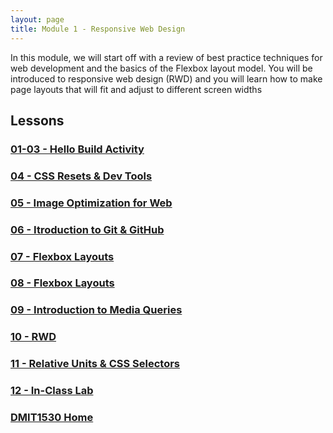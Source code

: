 ```yaml
---
layout: page
title: Module 1 - Responsive Web Design
---
```


In this module, we will start off with a review of best practice techniques for web development and the basics of the Flexbox layout model. You will be introduced to responsive web design (RWD) and you will learn how to make page layouts that will fit and adjust to different screen widths

## Lessons

### [01-03 - Hello Build Activity](01-03-hello-build/01-03-hello-build.md)
### [04 - CSS Resets & Dev Tools](04-reset-dev-tools/04-reset-dev-tools.md)
### [05 - Image Optimization for Web](05-image-optimization/05-image-optimization.md)
### [06 - Itroduction to Git & GitHub](06-github.md)
### [07 - Flexbox Layouts](07-flexbox.md)
### [08 - Flexbox Layouts](08-flexbox.md)
### [09 - Introduction to Media Queries](09-media-queries.md)
### [10 - RWD](10-rwd.md)
### [11 - Relative Units & CSS Selectors](11-units-selectors.md)
### [12 - In-Class Lab](12-in-class-lab.md)

### [DMIT1530 Home](../)